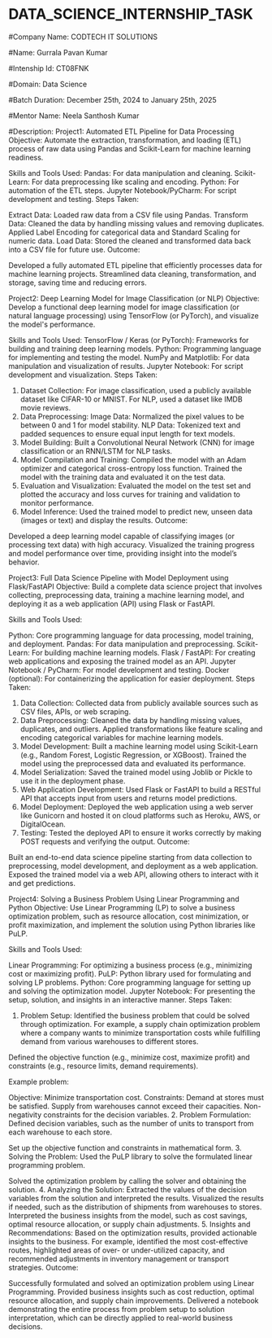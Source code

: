 # DATA_SCIENCE_INTERNSHIP_TASK

#Company Name: CODTECH IT SOLUTIONS

#Name: Gurrala Pavan Kumar

#Intenship Id: CT08FNK

#Domain: Data Science

#Batch Duration: December 25th, 2024 to January 25th, 2025

#Mentor Name:  Neela Santhosh Kumar  

#Description: 
Project1: Automated ETL Pipeline for Data Processing
Objective: Automate the extraction, transformation, and loading (ETL) process of raw data using Pandas and Scikit-Learn for machine learning readiness.

Skills and Tools Used:
Pandas: For data manipulation and cleaning.
Scikit-Learn: For data preprocessing like scaling and encoding.
Python: For automation of the ETL steps.
Jupyter Notebook/PyCharm: For script development and testing.
Steps Taken:

Extract Data: Loaded raw data from a CSV file using Pandas.
Transform Data:
Cleaned the data by handling missing values and removing duplicates.
Applied Label Encoding for categorical data and Standard Scaling for numeric data.
Load Data: Stored the cleaned and transformed data back into a CSV file for future use.
Outcome:

Developed a fully automated ETL pipeline that efficiently processes data for machine learning projects.
Streamlined data cleaning, transformation, and storage, saving time and reducing errors.

Project2: Deep Learning Model for Image Classification (or NLP)
Objective: Develop a functional deep learning model for image classification (or natural language processing) using TensorFlow (or PyTorch), and visualize the model's performance.

Skills and Tools Used:
TensorFlow / Keras (or PyTorch): Frameworks for building and training deep learning models.
Python: Programming language for implementing and testing the model.
NumPy and Matplotlib: For data manipulation and visualization of results.
Jupyter Notebook: For script development and visualization.
Steps Taken:

1. Dataset Collection:
For image classification, used a publicly available dataset like CIFAR-10 or MNIST. For NLP, used a dataset like IMDB movie reviews.
2. Data Preprocessing:
Image Data: Normalized the pixel values to be between 0 and 1 for model stability.
NLP Data: Tokenized text and padded sequences to ensure equal input length for text models.
3. Model Building:
Built a Convolutional Neural Network (CNN) for image classification or an RNN/LSTM for NLP tasks.
4. Model Compilation and Training:
Compiled the model with an Adam optimizer and categorical cross-entropy loss function.
Trained the model with the training data and evaluated it on the test data.
5. Evaluation and Visualization:
Evaluated the model on the test set and plotted the accuracy and loss curves for training and validation to monitor performance.
6. Model Inference:
Used the trained model to predict new, unseen data (images or text) and display the results.
Outcome:

Developed a deep learning model capable of classifying images (or processing text data) with high accuracy.
Visualized the training progress and model performance over time, providing insight into the model’s behavior.

Project3: Full Data Science Pipeline with Model Deployment using Flask/FastAPI
Objective: Build a complete data science project that involves collecting, preprocessing data, training a machine learning model, and deploying it as a web application (API) using Flask or FastAPI.

Skills and Tools Used:

Python: Core programming language for data processing, model training, and deployment.
Pandas: For data manipulation and preprocessing.
Scikit-Learn: For building machine learning models.
Flask / FastAPI: For creating web applications and exposing the trained model as an API.
Jupyter Notebook / PyCharm: For model development and testing.
Docker (optional): For containerizing the application for easier deployment.
Steps Taken:

1. Data Collection:
Collected data from publicly available sources such as CSV files, APIs, or web scraping.
2. Data Preprocessing:
Cleaned the data by handling missing values, duplicates, and outliers.
Applied transformations like feature scaling and encoding categorical variables for machine learning models.
3. Model Development:
Built a machine learning model using Scikit-Learn (e.g., Random Forest, Logistic Regression, or XGBoost).
Trained the model using the preprocessed data and evaluated its performance.
4. Model Serialization:
Saved the trained model using Joblib or Pickle to use it in the deployment phase.
5. Web Application Development:
Used Flask or FastAPI to build a RESTful API that accepts input from users and returns model predictions.
6. Model Deployment:
Deployed the web application using a web server like Gunicorn and hosted it on cloud platforms such as Heroku, AWS, or DigitalOcean.
7. Testing:
Tested the deployed API to ensure it works correctly by making POST requests and verifying the output.
Outcome:

Built an end-to-end data science pipeline starting from data collection to preprocessing, model development, and deployment as a web application.
Exposed the trained model via a web API, allowing others to interact with it and get predictions.

Project4: Solving a Business Problem Using Linear Programming and Python
Objective: Use Linear Programming (LP) to solve a business optimization problem, such as resource allocation, cost minimization, or profit maximization, and implement the solution using Python libraries like PuLP.

Skills and Tools Used:

Linear Programming: For optimizing a business process (e.g., minimizing cost or maximizing profit).
PuLP: Python library used for formulating and solving LP problems.
Python: Core programming language for setting up and solving the optimization model.
Jupyter Notebook: For presenting the setup, solution, and insights in an interactive manner.
Steps Taken:

1. Problem Setup:
Identified the business problem that could be solved through optimization. For example, a supply chain optimization problem where a company wants to minimize transportation costs while fulfilling demand from various warehouses to different stores.

Defined the objective function (e.g., minimize cost, maximize profit) and constraints (e.g., resource limits, demand requirements).

Example problem:

Objective: Minimize transportation cost.
Constraints:
Demand at stores must be satisfied.
Supply from warehouses cannot exceed their capacities.
Non-negativity constraints for the decision variables.
2. Problem Formulation:
Defined decision variables, such as the number of units to transport from each warehouse to each store.

Set up the objective function and constraints in mathematical form.
3. Solving the Problem:
Used the PuLP library to solve the formulated linear programming problem.

Solved the optimization problem by calling the solver and obtaining the solution.
4. Analyzing the Solution:
Extracted the values of the decision variables from the solution and interpreted the results.
Visualized the results if needed, such as the distribution of shipments from warehouses to stores.
Interpreted the business insights from the model, such as cost savings, optimal resource allocation, or supply chain adjustments.
5. Insights and Recommendations:
Based on the optimization results, provided actionable insights to the business.
For example, identified the most cost-effective routes, highlighted areas of over- or under-utilized capacity, and recommended adjustments in inventory management or transport strategies.
Outcome:

Successfully formulated and solved an optimization problem using Linear Programming.
Provided business insights such as cost reduction, optimal resource allocation, and supply chain improvements.
Delivered a notebook demonstrating the entire process from problem setup to solution interpretation, which can be directly applied to real-world business decisions.

